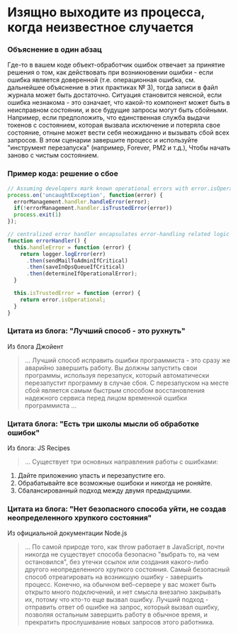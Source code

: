 # Изящно выходите из процесса, когда неизвестное случается

### Объяснение в один абзац

Где-то в вашем коде объект-обработчик ошибок отвечает за принятие решения о том, как действовать при возникновении ошибки - если ошибка является доверенной (т.е. операционная ошибка, см. дальнейшее объяснение в этих практиках № 3), тогда записи в файл журнала может быть достаточно. Ситуация становится неясной, если ошибка незнакома - это означает, что какой-то компонент может быть в неисправном состоянии, и все будущие запросы могут быть сбойными. Например, если предположить, что единственная служба выдачи токенов с состоянием, которая вызвала исключение и потеряла свое состояние, отныне может вести себя неожиданно и вызывать сбой всех запросов. В этом сценарии завершите процесс и используйте "инструмент перезапуска" (например, Forever, PM2 и т.д.), Чтобы начать заново с чистым состоянием.

### Пример кода: решение о сбое

```javascript
// Assuming developers mark known operational errors with error.isOperational=true, read best practice #3
process.on('uncaughtException', function(error) {
  errorManagement.handler.handleError(error);
  if(!errorManagement.handler.isTrustedError(error))
  process.exit(1)
});

// centralized error handler encapsulates error-handling related logic
function errorHandler() {
  this.handleError = function (error) {
    return logger.logError(err)
      .then(sendMailToAdminIfCritical)
      .then(saveInOpsQueueIfCritical)
      .then(determineIfOperationalError);
  }

  this.isTrustedError = function (error) {
    return error.isOperational;
  }
}
```

### Цитата из блога: "Лучший способ - это рухнуть"

Из блога Джойент

> … Лучший способ исправить ошибки программиста - это сразу же аварийно завершить работу. Вы должны запустить свои программы, используя перезапуск, который автоматически перезапустит программу в случае сбоя. С перезапуском на месте сбой является самым быстрым способом восстановления надежного сервиса перед лицом временной ошибки программиста …

### Цитата блога: "Есть три школы мысли об обработке ошибок"

Из блога: JS Recipes

> … Существует три основных направления работы с ошибками:
1. Дайте приложению упасть и перезапустите его.
2. Обрабатывайте все возможные ошибоки и никогда не роняйте.
3. Сбалансированный подход между двумя предыдущими.

### Цитата из блога: "Нет безопасного способа уйти, не создав неопределенного хрупкого состояния"

Из официальной документации Node.js

> … По самой природе того, как throw работает в JavaScript, почти никогда не существует способа безопасно "выбрать то, на чем остановился", без утечки ссылок или создания какого-либо другого неопределенного хрупкого состояния. Самый безопасный способ отреагировать на возникшую ошибку - завершить процесс. Конечно, на обычном веб-сервере у вас может быть открыто много подключений, и нет смысла внезапно закрывать их, потому что кто-то еще вызвал ошибку. Лучший подход - отправить ответ об ошибке на запрос, который вызвал ошибку, позволяя остальным завершить работу в обычное время, и прекратить прослушивание новых запросов этого работника.

